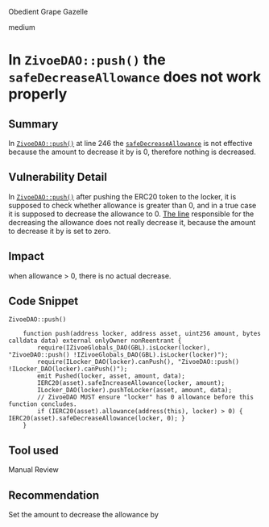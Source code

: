 Obedient Grape Gazelle

medium

# In `ZivoeDAO::push()` the `safeDecreaseAllowance` does not work properly

## Summary
In [`ZivoeDAO::push()`](https://github.com/sherlock-audit/2024-03-zivoe/blob/main/zivoe-core-foundry/src/ZivoeDAO.sol#L239-L247) at line 246 the [`safeDecreaseAllowance`](https://github.com/sherlock-audit/2024-03-zivoe/blob/main/zivoe-core-foundry/src/ZivoeDAO.sol#L246) is not effective because the amount to decrease it by is 0, therefore nothing is decreased.
## Vulnerability Detail
In [`ZivoeDAO::push()`](https://github.com/sherlock-audit/2024-03-zivoe/blob/main/zivoe-core-foundry/src/ZivoeDAO.sol#L239-L247) after pushing the ERC20 token to the locker, it is supposed to check  whether allowance is greater than 0, and in a true case it is supposed to decrease the allowance to 0. [The line](https://github.com/sherlock-audit/2024-03-zivoe/blob/main/zivoe-core-foundry/src/ZivoeDAO.sol#L246) responsible for the decreasing the allowance does not really decrease it, because the amount to decrease it by is set to zero.
## Impact
when allowance > 0, there is no actual decrease.
## Code Snippet
`ZivoeDAO::push()`

```solidity
    function push(address locker, address asset, uint256 amount, bytes calldata data) external onlyOwner nonReentrant {
        require(IZivoeGlobals_DAO(GBL).isLocker(locker), "ZivoeDAO::push() !IZivoeGlobals_DAO(GBL).isLocker(locker)");
        require(ILocker_DAO(locker).canPush(), "ZivoeDAO::push() !ILocker_DAO(locker).canPush()");
        emit Pushed(locker, asset, amount, data);
        IERC20(asset).safeIncreaseAllowance(locker, amount);
        ILocker_DAO(locker).pushToLocker(asset, amount, data);
        // ZivoeDAO MUST ensure "locker" has 0 allowance before this function concludes.
        if (IERC20(asset).allowance(address(this), locker) > 0) { IERC20(asset).safeDecreaseAllowance(locker, 0); }
    }
```

## Tool used

Manual Review

## Recommendation
Set the amount to decrease the allowance by